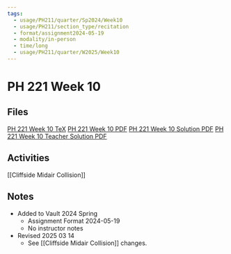 ```yaml
---
tags:
  - usage/PH211/quarter/Sp2024/Week10
  - usage/PH211/section_type/recitation
  - format/assignment2024-05-19
  - modality/in-person
  - time/long
  - usage/PH211/quarter/W2025/Week10
---
```

# PH 221 Week 10
## Files
[PH 221 Week 10 TeX](PH_221_Week_10.tex)
[PH 221 Week 10 PDF](PH_221_Week_10.pdf)
[PH 221 Week 10 Solution PDF](PH_221_Week_10-Solution.pdf)
[PH 221 Week 10 Teacher Solution PDF](PH_221_Week_10-Teacher_Solution.pdf)
## Activities
[[Cliffside Midair Collision]]
## Notes
* Added to Vault 2024 Spring
	* Assignment Format 2024-05-19
	* No instructor notes
* Revised 2025 03 14
	* See [[Cliffside Midair Collision]] changes.
